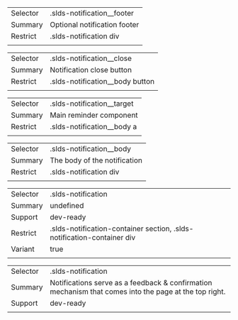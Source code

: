 
|  |  |
|-------|-------|
| Selector | .slds-notification__footer |
| Summary | Optional notification footer |
| Restrict | .slds-notification div |
|  |  |


|  |  |
|-------|-------|
| Selector | .slds-notification__close |
| Summary | Notification close button |
| Restrict | .slds-notification__body button |
|  |  |


|  |  |
|-------|-------|
| Selector | .slds-notification__target |
| Summary | Main reminder component |
| Restrict | .slds-notification__body a |
|  |  |


|  |  |
|-------|-------|
| Selector | .slds-notification__body |
| Summary | The body of the notification |
| Restrict | .slds-notification div |
|  |  |


|  |  |
|-------|-------|
| Selector | .slds-notification |
| Summary | undefined |
| Support | dev-ready |
| Restrict | .slds-notification-container section, .slds-notification-container div |
| Variant | true |
|  |  |


|  |  |
|-------|-------|
| Selector | .slds-notification |
| Summary | Notifications serve as a feedback & confirmation mechanism that comes into the page at the top right. |
| Support | dev-ready |
|  |  |

